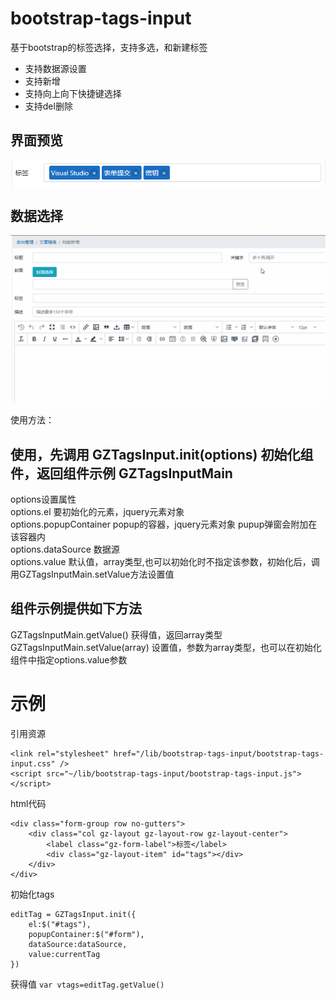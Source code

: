 # bootstrap-tags-input
基于bootstrap的标签选择，支持多选，和新建标签
* 支持数据源设置
* 支持新增
* 支持向上向下快捷键选择
* 支持del删除

## 界面预览
![](https://github.com/garsonzhang/bootstrap-tags-input/raw/master/imgs/p0.png) 
## 数据选择
![](https://github.com/garsonzhang/bootstrap-tags-input/raw/master/imgs/p1.gif) 

使用方法：

## 使用，先调用 GZTagsInput.init(options) 初始化组件，返回组件示例 GZTagsInputMain
options设置属性  
options.el  要初始化的元素，jquery元素对象  
options.popupContainer popup的容器，jquery元素对象 pupup弹窗会附加在该容器内  
options.dataSource 数据源  
options.value 默认值，array类型,也可以初始化时不指定该参数，初始化后，调用GZTagsInputMain.setValue方法设置值  

## 组件示例提供如下方法
GZTagsInputMain.getValue() 获得值，返回array类型  
GZTagsInputMain.setValue(array) 设置值，参数为array类型，也可以在初始化组件中指定options.value参数  

# 示例
引用资源
```
<link rel="stylesheet" href="/lib/bootstrap-tags-input/bootstrap-tags-input.css" />
<script src="~/lib/bootstrap-tags-input/bootstrap-tags-input.js"></script>
```
html代码  
```
<div class="form-group row no-gutters">
	<div class="col gz-layout gz-layout-row gz-layout-center">
		<label class="gz-form-label">标签</label>
		<div class="gz-layout-item" id="tags"></div>
	</div>
</div>
```
初始化tags  
```
editTag = GZTagsInput.init({
	el:$("#tags"),
	popupContainer:$("#form"),
	dataSource:dataSource,
	value:currentTag
})
```
获得值
```var vtags=editTag.getValue()```
